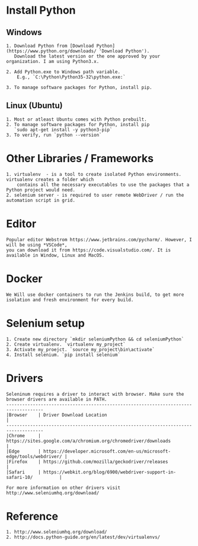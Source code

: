 # Install Python
## Windows

    1. Download Python from [Download Python] (https://www.python.org/downloads/ 'Download Python'). 
       Download the latest version or the one approved by your organization. I am using Python3.x.

    2. Add Python.exe to Windows path variable. 
        E.g., `C:\Python\Python35-32\python.exe:`

    3. To manage software packages for Python, install pip.

## Linux (Ubuntu)
    1. Most or atleast Ubuntu comes with Python prebuilt.
    2. To manage software packages for Python, install pip 
       `sudo apt-get install -y python3-pip`
    3. To verify, run `python --version`

# Other Libraries / Frameworks
    1. virtualenv  - is a tool to create isolated Python environments. virtualenv creates a folder which 
        contains all the necessary executables to use the packages that a Python project would need.
    2. selenium server - is required to user remote WebDriver / run the automation script in grid.

# Editor
    Popular editor Webstrom https://www.jetbrains.com/pycharm/. However, I will be using *VSCode*,
    you can download it from https://code.visualstudio.com/. It is available in Window, Linux and MacOS.

# Docker
    We Will use docker containers to run the Jenkins build, to get more isolation and fresh environment for every build.

# Selenium setup
    1. Create new directory `mkdir seleniumPython && cd seleniumPython`    
    2. Create virtualenv. `virtualenv my_project`
    3. Activate my_proejct. `source my_project\bin\activate`
    4. Install selenium. `pip install selenium`

# Drivers
    Seleninum requires a driver to interact with browser. Make sure the browser drivers are available in PATH.
    ------------------------------------------------------------------------------------
    |Browser    | Driver Download Location                                              |
    ------------------------------------------------------------------------------------
    |Chrome 	| https://sites.google.com/a/chromium.org/chromedriver/downloads        |
    |Edge	    | https://developer.microsoft.com/en-us/microsoft-edge/tools/webdriver/ |
    |Firefox	| https://github.com/mozilla/geckodriver/releases                       |
    |Safari	    | https://webkit.org/blog/6900/webdriver-support-in-safari-10/          |

    For more information on other drivers visit http://www.seleniumhq.org/download/


# Reference
    1. http://www.seleniumhq.org/download/
    2. http://docs.python-guide.org/en/latest/dev/virtualenvs/    